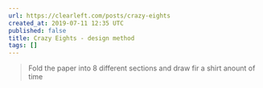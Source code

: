 ```yaml
---
url: https://clearleft.com/posts/crazy-eights
created_at: 2019-07-11 12:35 UTC
published: false
title: Crazy Eights - design method
tags: []
---
```


> Fold the paper into 8 different sections and draw fir a shirt anount of time
